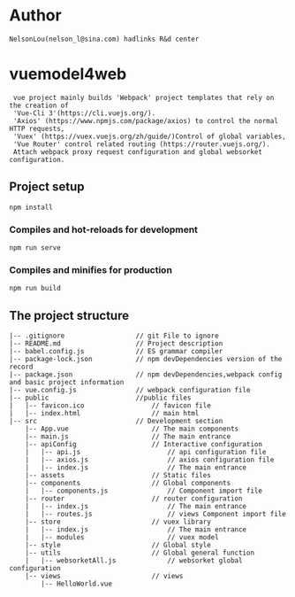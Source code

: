 # Author
    NelsonLou(nelson_l@sina.com) hadlinks R&d center

# vuemodel4web
     vue project mainly builds 'Webpack' project templates that rely on the creation of
     'Vue-Cli 3'(https://cli.vuejs.org/).
     'Axios' (https://www.npmjs.com/package/axios) to control the normal HTTP requests,
     'Vuex' (https://vuex.vuejs.org/zh/guide/)Control of global variables,
     'Vue Router' control related routing (https://router.vuejs.org/).
     Attach webpack proxy request configuration and global websorket configuration.

## Project setup
```
npm install
```

### Compiles and hot-reloads for development
```
npm run serve
```

### Compiles and minifies for production
```
npm run build
```

## The project structure

    |-- .gitignore                  // git File to ignore
    |-- README.md                   // Project description
    |-- babel.config.js             // ES grammar compiler
    |-- package-lock.json           // npm devDependencies version of the record
    |-- package.json                // npm devDependencies,webpack config and basic project information
    |-- vue.config.js               // webpack configuration file
    |-- public                      //public files
    |   |-- favicon.ico                 // favicon file
    |   |-- index.html                  // main html
    |-- src                         // Development section  
        |-- App.vue                     // The main components
        |-- main.js                     // The main entrance
        |-- apiConfig                   // Interactive configuration
        |   |-- api.js                      // api configuration file
        |   |-- axios.js                    // axios configuration file
        |   |-- index.js                    // The main entrance
        |-- assets                      // Static files
        |-- components                  // Global components
        |   |-- components.js               // Component import file
        |-- router                      // router configuration
        |   |-- index.js                    // The main entrance
        |   |-- routes.js                   // views Component import file
        |-- store                       // vuex library
        |   |-- index.js                    // The main entrance
        |   |-- modules                     // vuex model
        |-- style                       // Global style
        |-- utils                       // Global general function
        |   |-- websorketAll.js             // websorket global configuration
        |-- views                       // views
            |-- HelloWorld.vue
